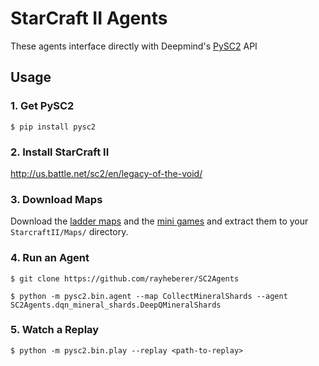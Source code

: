 # StarCraft II Agents

These agents interface directly with Deepmind's [PySC2](https://github.com/deepmind/pysc2) API

## Usage

### 1. Get PySC2

`$ pip install pysc2`

### 2. Install StarCraft II

http://us.battle.net/sc2/en/legacy-of-the-void/

### 3. Download Maps

Download the [ladder maps](https://github.com/Blizzard/s2client-proto#downloads)
and the [mini games](https://github.com/deepmind/pysc2/releases/download/v1.0/mini_games.zip)
and extract them to your `StarcraftII/Maps/` directory.

### 4. Run an Agent

`$ git clone https://github.com/rayheberer/SC2Agents`

`$ python -m pysc2.bin.agent --map CollectMineralShards --agent SC2Agents.dqn_mineral_shards.DeepQMineralShards`

### 5. Watch a Replay

`$ python -m pysc2.bin.play --replay <path-to-replay>`